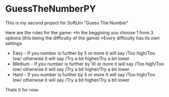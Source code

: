 # GuessTheNumberPY
This is my second project for SoftUni "Guess The Number"

Here are the rules for the game:
*In the beggining you choose 1 from 3 options (this being the difficulty of the game)
*Every difficulty has its own settings
- Easy - If you number is further by 5 or more it will say /Too high/Too low/ otherwise it will say /Try a bit higher/Try a bit lower
- Medium - If you number is further by 10 or more it will say /Too high/Too low/ otherwise it will say /Try a bit higher/Try a bit lower
- Hard - If you number is further by 5 or more it will say /Too high/Too low/ otherwise it will say /Try a bit higher/Try a bit lower

Thats it for now.

